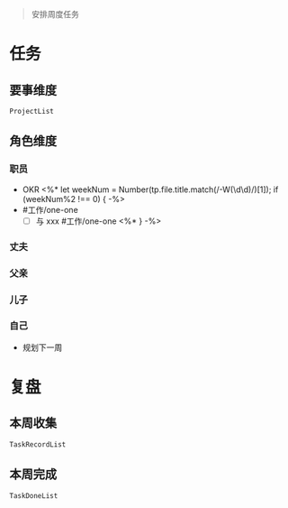 > 安排周度任务

# 任务
## 要事维度
```periodic-para
ProjectList
```

## 角色维度
### 职员
- OKR
<%* let weekNum = Number(tp.file.title.match(/-W(\d\d)/)[1]); if (weekNum%2 !== 0) { -%>
- #工作/one-one 
	- [ ] 与 xxx #工作/one-one
<%* } -%>

### 丈夫
### 父亲
### 儿子
### 自己
- 规划下一周

# 复盘
## 本周收集

```periodic-para
TaskRecordList
```

## 本周完成

```periodic-para
TaskDoneList
```